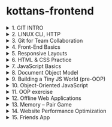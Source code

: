 # kottans-frontend
<details>
    <summary font-weight="bold">
        1. GIT INTRO
    </summary>
    I finished the course [Version Control with Git](https://www.udacity.com/course/version-control-with-git--ud123) and
    completed levels at [learngitbranching.js.org](learngitbranching.js.org).
    This information helped me find out what is version control, how to initialize git, creaе a repositories, clone an
    existing repository, create new branches and change them.
    I also learned how to add commits to the repository.
    </summary>
    <details>
        <summary>
            Version Control with Git
        </summary>
        <img alt="Course Version Control with Git"
            src="https://github.com/innasmiiun/screenshots/blob/master/photo_2020-10-27_21-03-31.jpg">
    </details>
    <details>
        <summary>
            learngitbranching.js.org
        </summary>
        <img alt="Level 1 on learngitbranching.js.org"
            src="https://github.com/innasmiiun/screenshots/blob/master/photo_2020-10-27_21-05-40.jpg">
        <img alt="Level 2 on learngitbranching.js.org"
            src="https://github.com/innasmiiun/screenshots/blob/master/photo_2020-10-27_21-05-51.jpg">
    </details>
</details>
<details>
    <summary>
        2. LINUX CLI, HTTP
    </summary>
    I finished [Linux Survival](https://linuxsurvival.com/linux-tutorial-introduction/) and and learned many new and
    useful commands for working with Linux, which will help me in my future work. I also read and processed information
    about the HTTP protocol: [HTTP: The Protocol Every Web Developer Must Know - Part
    1](https://code.tutsplus.com/tutorials/http-the-protocol-every-web-developer-must-know-part-1--net-31177), [HTTP:
    The Protocol Every Web Developer Must Know - Part
    2](https://code.tutsplus.com/tutorials/http-the-protocol-every-web-developer-must-know-part-2--net-31155). The
    information about the HTTP protocol was new and difficult for me, but interesting and useful.
    <details>
        <summary>
            Quiz1
        </summary>
        <img alt="Quiz1" src="https://github.com/innasmiiun/kottans-frontend/blob/master/task_linux_cli/2.1.png">
    </details>
    <details>
        <summary>
            Quiz2
        </summary>
        <img alt="Quiz2" src="https://github.com/innasmiiun/kottans-frontend/blob/master/task_linux_cli/2.2.png">
    </details>
    <details>
        <summary>
            Quiz3
        </summary>
        <img alt="Quiz3" src="https://github.com/innasmiiun/kottans-frontend/blob/master/task_linux_cli/2.3.png">
    </details>
    <details>
        <summary>
            Quiz4
        </summary>
        <img alt="Quiz4" src="https://github.com/innasmiiun/kottans-frontend/blob/master/task_linux_cli/2.4.png">
    </details>
</details>
<details>
    <summary>
        3. Git for Team Collaboration
    </summary>
</details>
<details>
    <summary>
        4. Front-End Basics
    </summary>
</details>
<details>
    <summary>
        5. Responsive Layouts
    </summary>
</details>
<details>
    <summary>
        6. HTML & CSS Practice
    </summary>
</details>
<details>
    <summary>
        7. JavaScript Basics
    </summary>
</details>
<details>
    <summary>
        8. Document Object Model
    </summary>
</details>
<details>
    <summary>
        9. Building a Tiny JS World (pre-OOP)
    </summary>
</details>
<details>
    <summary>
        10. Object-Oriented JavaScript
    </summary>
</details>
<details>
    <summary>
        11. OOP exercise
    </summary>
</details>
<details>
    <summary>
        12. Offline Web Applications
    </summary>
</details><details>
    <summary>
        13. Memory – Pair Game
    </summary>
</details>
<details>
    <summary>
        14. Website Performance Optimization
    </summary>
</details>
<details>
    <summary>
        15. Friends App
    </summary>
</details>


